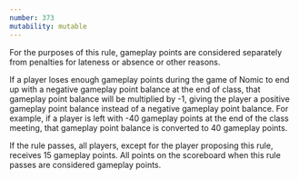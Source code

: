 ```yaml
---
number: 373
mutability: mutable
---
```


For the purposes of this rule, gameplay points are considered separately from penalties for lateness or absence or other reasons.

If a player loses enough gameplay points during the game of Nomic to end up with a negative gameplay point balance at the end of class, that gameplay point balance will be multiplied by -1, giving the player a positive gameplay point balance instead of a negative gameplay point balance. For example, if a player is left with -40 gameplay points at the end of the class meeting, that gameplay point balance is converted to 40 gameplay points.

If the rule passes, all players, except for the player proposing this rule, receives 15 gameplay points.
All points on the scoreboard when this rule passes are considered gameplay points.
